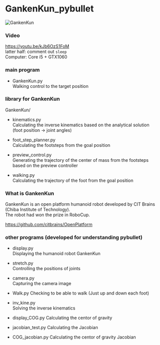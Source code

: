 # GankenKun_pybullet

![GankenKun](https://user-images.githubusercontent.com/5755200/79035466-fd011080-7bf9-11ea-807a-227fc551c4ad.jpg)

### Video
https://youtu.be/kJb6OzS1FoM  
latter half: comment out `sleep`  
Computer: Core i5 + GTX1060

### main program

- GankenKun.py  
Walking control to the target position

### library for GankenKun

GankenKun/  

- kinematics.py  
Calculating the inverse kinematics based on the analytical solution  
(foot position -> joint angles)  

- foot_step_planner.py  
Calculating the footsteps from the goal position  

- preview_control.py  
Generating the trajectory of the center of mass from the footsteps based on the preview controller  

- walking.py  
Calculating the trajectory of the foot from the goal position  

### What is GankenKun

GankenKun is an open platform humanoid robot developed by CIT Brains (Chiba Institute of Technology).  
The robot had won the prize in RoboCup.  

https://github.com/citbrains/OpenPlatform

### other programs (developed for understanding pybullet)  

- display.py  
Displaying the humanoid robot GankenKun

- stretch.py  
Controlling the positions of joints

- camera.py  
Capturing the camera image

- Walk.py
Checking to be able to walk (Just up and down each foot)

- inv_kine.py  
Solving the inverse kinematics

- display_COG.py
Calculating the centor of gravity

- jacobian_test.py
Calculating the Jacobian

- COG_jacobian.py
Calculating the centor of gravity Jacobian
